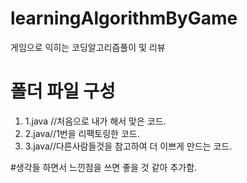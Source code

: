 # learningAlgorithmByGame

게임으로 익히는 코딩알고리즘풀이 및 리뷰

# 폴더 파일 구성

1. 1.java //처음으로 내가 해서 맞은 코드.
2. 2.java//1번을 리팩토링한 코드.
3. 3.java//다른사람들것을 참고하여 더 이쁘게 만드는 코드.

#생각들
하면서 느낀점을 쓰면 좋을 것 같아 추가함.
